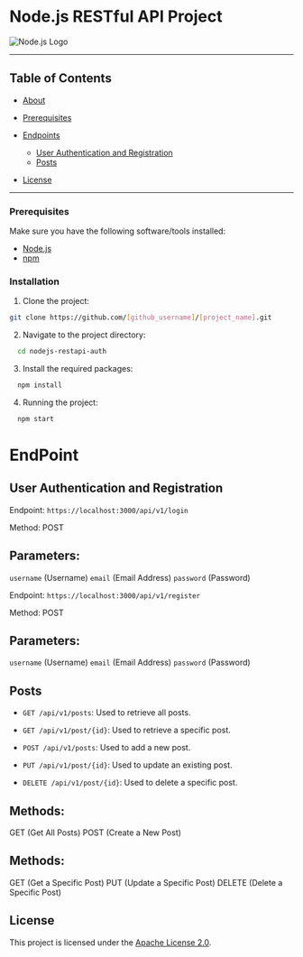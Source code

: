 # Node.js RESTful API Project

![Node.js Logo](https://nodejs.org/static/images/logos/nodejs-new-pantone-black.svg)

---

## Table of Contents

- [About](#about)
- [Prerequisites](#prerequisites)

- [Endpoints](#endpoints)
  - [User Authentication and Registration](#user-authentication-and-registration)
  - [Posts](#posts)

- [License](#license)

---


### Prerequisites

Make sure you have the following software/tools installed:

- [Node.js](https://nodejs.org/)
- [npm](https://www.npmjs.com/)

### Installation

1. Clone the project:

  ```bash
  git clone https://github.com/[github_username]/[project_name].git
  ```

2. Navigate to the project directory:

```bash
  cd nodejs-restapi-auth
  ```
3. Install the required packages:

```bash
  npm install
  ```
4. Running the project:

```bash
  npm start
  ```

# EndPoint

## User Authentication and Registration

Endpoint: `https://localhost:3000/api/v1/login`

 Method:  POST

## Parameters:

`username` (Username)
`email` (Email Address)
`password` (Password)

Endpoint: `https://localhost:3000/api/v1/register`

 Method:  POST

## Parameters:

`username` (Username)
`email` (Email Address)
`password` (Password)

## Posts

- `GET /api/v1/posts`: Used to retrieve all posts.

- `GET /api/v1/post/{id}`: Used to retrieve a specific post.

- `POST /api/v1/posts`: Used to add a new post.

- `PUT /api/v1/post/{id}`: Used to update an existing post.

- `DELETE /api/v1/post/{id}`: Used to delete a specific post.

## Methods:

GET (Get All Posts)
POST (Create a New Post)

## Methods:

GET (Get a Specific Post)
PUT (Update a Specific Post)
DELETE (Delete a Specific Post)

## License

This project is licensed under the [Apache License 2.0](https://www.apache.org/licenses/LICENSE-2.0).
